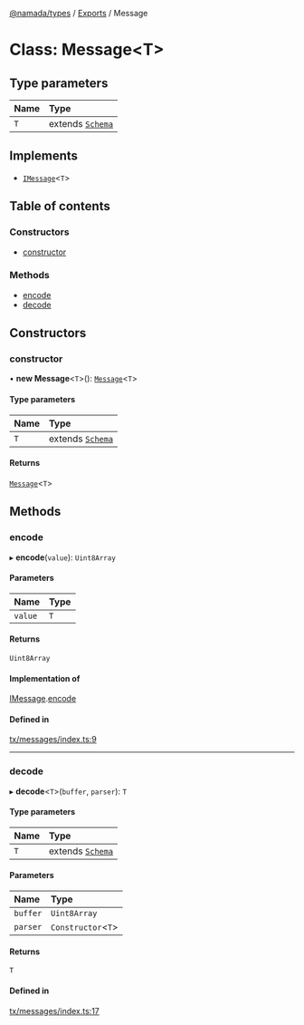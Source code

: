 [@namada/types](../README.md) / [Exports](../modules.md) / Message

# Class: Message\<T\>

## Type parameters

| Name | Type |
| :------ | :------ |
| `T` | extends [`Schema`](../modules.md#schema) |

## Implements

- [`IMessage`](../interfaces/IMessage.md)\<`T`\>

## Table of contents

### Constructors

- [constructor](Message.md#constructor)

### Methods

- [encode](Message.md#encode)
- [decode](Message.md#decode)

## Constructors

### constructor

• **new Message**\<`T`\>(): [`Message`](Message.md)\<`T`\>

#### Type parameters

| Name | Type |
| :------ | :------ |
| `T` | extends [`Schema`](../modules.md#schema) |

#### Returns

[`Message`](Message.md)\<`T`\>

## Methods

### encode

▸ **encode**(`value`): `Uint8Array`

#### Parameters

| Name | Type |
| :------ | :------ |
| `value` | `T` |

#### Returns

`Uint8Array`

#### Implementation of

[IMessage](../interfaces/IMessage.md).[encode](../interfaces/IMessage.md#encode)

#### Defined in

[tx/messages/index.ts:9](https://github.com/anoma/namada-interface/blob/3f6d5c3f/packages/types/src/tx/messages/index.ts#L9)

___

### decode

▸ **decode**\<`T`\>(`buffer`, `parser`): `T`

#### Type parameters

| Name | Type |
| :------ | :------ |
| `T` | extends [`Schema`](../modules.md#schema) |

#### Parameters

| Name | Type |
| :------ | :------ |
| `buffer` | `Uint8Array` |
| `parser` | `Constructor`\<`T`\> |

#### Returns

`T`

#### Defined in

[tx/messages/index.ts:17](https://github.com/anoma/namada-interface/blob/3f6d5c3f/packages/types/src/tx/messages/index.ts#L17)
